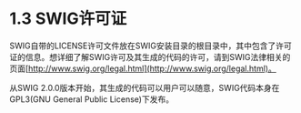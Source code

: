# 1.3 SWIG许可证

SWIG自带的LICENSE许可文件放在SWIG安装目录的根目录中，其中包含了许可证的信息。想详细了解SWIG许可及其生成的代码的许可，请到SWIG法律相关的页面[http://www.swig.org/legal.html](http://www.swig.org/legal.html)。

从SWIG 2.0.0版本开始，其生成的代码可以用户可以随意，SWIG代码本身在GPL3\(GNU General Public License\)下发布。

